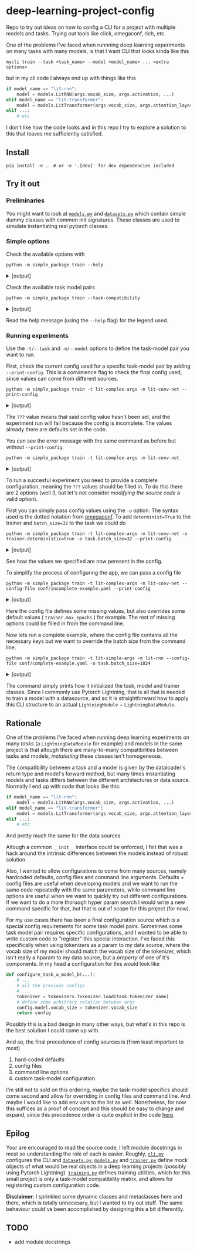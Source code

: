 # deep-learning-project-config
Repo to try out ideas on how to config a CLI for a project with multiple models
and tasks.  Trying out tools like click, omegaconf, rich, etc.

One of the problems I've faced when runnning deep learning experiments on many
tasks with many models, is that I want CLI that looks kinda like this
```console
mycli train --task <task_name> --model <model_name> ... <extra options>
```
but in my cli code I always end up with things like this
```python
if model_name == "lit-rnn":
    model = models.LitRNN(args.vocab_size, args.activation, ...)
elif model_name == "lit-transformer":
    model = models.LitTransformer(args.vocab_size, args.attention_layers, args.projection_size, ...)
elif ...:
    # etc
```
I don't like how the code looks and in this repo I try to explore a solution to
this that leaves me sufficiently satisfied.

## Install
```console
pip install -e .  # or -e '.[dev]' for dev dependencies included
```

## Try it out
### Preliminaries
You might want to look at
[`models.py`](https://github.com/gchaperon/deep-learning-project-config/blob/master/src/simple_package/models.py)
and
[`datasets.py`](https://github.com/gchaperon/deep-learning-project-config/blob/master/src/simple_package/datasets.py)
which contain simple dummy classes with common init signatures. These classes
are used to simulate instantiating real pytorch classes.


### Simple options
Check the available options with
```console
python -m simple_package train --help
```
<details>
<summary>[output]</summary>

```console
$ python -m simple_package train --help
Usage: python -m simple_package train [OPTIONS]

Options:
  -t, --task [lit-complex-args|lit-simple-args]
                                  [required]
  -m, --model [lit-conv-net|lit-lstm|lit-rnn]
                                  [required]
  --config-file FILE              A yaml file with config values for the
                                  specific task and model chosen.  [default:
                                  /dev/null]
  -o, --option TEXT               Extra configuration overrides. The syntax
                                  should follow omegaconf's dotted notation.
                                  Ex: -o model.learn_rate=1e-3
  --task-compatibility            Show the task-model compatibility table and
                                  exit. ∅ means the task-model pair is not
                                  compatible, λx.y means the code has some
                                  config values hardcoded (i.e. the given
                                  config is modified in the code) and λx.x
                                  means the config is used as is.
  --print-config                  Print the configuration that is going to be
                                  used for this experiment and exit. Missing
                                  values are shown as `???`. Note that a
                                  config with missing values is invalid, but
                                  it's still shown here.
  --help                          Show this message and exit.
```
</details>

Check the available task model pairs
```console
python -m simple_package train --task-compatibility
```
<details>
<summary>[output]</summary>

```console
$ python -m simple_package train --task-compatibility
                task/model compatibility                
                                                        
|                  | lit-conv-net | lit-lstm | lit-rnn |
|------------------|--------------|----------|---------|
| lit-complex-args | λx.x         | λx.y     | ∅       |
| lit-simple-args  | ∅            | λx.x     | λx.x    |
```
</details>

Read the help message (using the `--help` flag) for the legend used.

### Running experiments
Use the `-t/--task` and `-m/--model` options to define the task-model pair you
want to run.

First, check the current config used for a specific task-model pair by adding
`--print-config`. This is a convinience flag to check the final config used,
since values can come from different sources.
```console
python -m simple_package train -t lit-complex-args -m lit-conv-net --print-config
```
<details>
<summary>[output]</summary>

```console
$ python -m simple_package train -t lit-complex-args -m lit-conv-net --print-config
task:
  datadir: ???
  batch_size: ???
  val_size: ???
  tokenizer_name: ???
  transforms: ???
model:
  input_size: ???
  output_size: ???
  learn_rate: 0.1
trainer:
  deterministic: ???
  max_epochs: 1000
  patience: 3
  seed: 123
  experiment: default
```
</details>

The `???` value means that said config value hasn't been set, and the
experiment run will fail because the config is incomplete. The values already
there are defaults set in the code.

You can see the error message with the same command as before but without
`--print-config`.
```console
python -m simple_package train -t lit-complex-args -m lit-conv-net
```
<details>
<summary>[output]</summary>

```console
$ python -m simple_package train -t lit-complex-args -m lit-conv-net
Error: The following config keys are missing: ['model.input_size', 'model.output_size', 'task.batch_size', 'task.datadir', 'task.tokenizer_name', 'task.transforms', 'task.val_size', 'trainer.deterministic']
```
</details>

To run a succesful experiment you need to provide a complete configuration,
meaning the `???` values should be filled in. To do this there are 2 options
(well 3, but let's not consider _modifying the source code_ a valid option).

First you can simply pass config values using the `-o` option. The syntax used
is the dotted notation from
[omegaconf](https://omegaconf.readthedocs.io/en/2.3_branch/usage.html#from-a-dot-list).
To add `determinist=True` to the trainer and `batch_size=32` to the task we
could do
```console
python -m simple_package train -t lit-complex-args -m lit-conv-net -o trainer.deterministic=true -o task.batch_size=32 --print-config
```
<details>
<summary>[output]</summary>

```console
$ python -m simple_package train -t lit-complex-args -m lit-conv-net -o trainer.deterministic=true -o task.batch_size=32 --print-config
task:
  datadir: ???
  batch_size: 32
  val_size: ???
  tokenizer_name: ???
  transforms: ???
model:
  input_size: ???
  output_size: ???
  learn_rate: 0.1
trainer:
  deterministic: true
  max_epochs: 1000
  patience: 3
  seed: 123
  experiment: default
```
</details>

See how the values we specified are now peresent in the config.

To simplify the process of configuring the app, we can pass a config file
```console
python -m simple_package train -t lit-complex-args -m lit-conv-net --config-file conf/incomplete-example.yaml --print-config
```
<details>
<summary>[output]</summary>

```console
$ python -m simple_package train -t lit-complex-args -m lit-conv-net --config-file conf/incomplete-example.yaml --print-config
task:
  datadir: ???
  batch_size: 32
  val_size: ???
  tokenizer_name: my_cool_tokenizer
  transforms: ???
model:
  input_size: 100
  output_size: ???
  learn_rate: 0.1
trainer:
  deterministic: false
  max_epochs: 250
  patience: 3
  seed: 123
  experiment: default
```
</details>

Here the config file defines some missing values, but also overrides some
default values ( `trainer.max_epochs` ) for example. The rest of missing options
could be filled in from the command line.

Now lets run a complete example, where the config file contains all the
necessary keys but we want to override the batch size from the command line.
```console
python -m simple_package train -t lit-simple-args -m lit-rnn --config-file conf/complete-example.yaml -o task.batch_size=1024
```
<details>
<summary>[output]</summary>

```console
$ python -m simple_package train -t lit-simple-args -m lit-rnn --config-file conf/complete-example.yaml -o task.batch_size=1024

called __init__ of LitRNN with arguments:
{'vocab_size': 30000,
 'embedding_dim': 100,
 'hidden_size': 200,
 'nonlinearity': 'relu',
 'dropout': 0.3,
 'learn_rate': 0.001}

called __init__ of LitSimpleArgs with arguments:
{'datadir': 'data', 'batch_size': 1024, 'num_workers': 4}

called __init__ of Trainer with arguments:
{'deterministic': False,
 'max_epochs': 1000,
 'patience': 3,
 'seed': 123,
 'experiment': 'default'}

called fit of Trainer with module of type LitRNN and datamodule of type LitSimpleArgs
```
</details>

The command simply prints how it initialized the task, model and trainer
classes. Since I commonly use Pytorch Lightning, that is all that is needed to
train a model with a datasource, and so it is straightforward how to apply this
CLI structure to an actual `LightningModule` + `LightningDataModule`.


## Rationale
One of the problems I've faced when running deep learning experiments on many
_tasks_ (a `LightningDataModule` for example) and models in the same project is
that altough there are many-to-many compatibilities between tasks and models,
_instatiating_ these classes isn't homogeneous.

The compatibility between a task and a model is given by the dataloader's
return type and model's forward method, but many times instantiating models and
tasks differs between the different architectures or data source. Normally I
end up with code that looks like this:
```python
if model_name == "lit-rnn":
    model = models.LitRNN(args.vocab_size, args.activation, ...)
elif model_name == "lit-transformer":
    model = models.LitTransformer(args.vocab_size, args.attention_layers, args.projection_size, ...)
elif ...:
    # etc
```
And pretty much the same for the data sources.

Altough a common `__init__` interface could be enforced, I felt that was a hack
around the intrinsic differences between the models instead of robust solution.

Also, I wanted to allow configurations to come from many sources, namely
hardcoded defaults, config files and command line arguments. Defaults + config
files are useful when developing models and we want to run the same code
repeatedly with the same parameters, while command line options are useful when
we want to quickly try out different configurations. If we want to do a more
thoruogh hyper param search I would write a new command specific for that, but
that is out of scope for this project (for now).

For my use cases there has been a final configuration source which is a special
config requirements for some task model pairs. Sometimes some task model pair
requires specific configurations, and I wanted to be able to write custom code
to "register" this special interaction. I've faced this specifically when
using tokenizers as a param to my data source, where the vocab size of my
model should match the vocab size of the tokenizer, which isn't really a hparam
to my data source, but a _property_ of one of it's components. In my head a
configuration for this would look like
```python
def configure_task_a_model_b(...):
    # ...
    # all the previous configs
    # ...
    tokenizer = tokenizers.Tokenizer.load(task.tokenizer_name)
    # define some arbitrary relation between args
    config.model.vocab_size = tokenizer.vocab_size
    return config
```
Possibly this is a bad design in many other ways, but what's in this repo is
the best solution I could come up with.

And so, the final precedence of config sources is (from least important to
most)
1. hard-coded defaults
2. config files
3. command line options
4. custom task-model configuration

I'm still not to sold on this ordering, maybe the task-model specifics should
come second and allow for overriding in config files and command line. And
maybe I would like to add env vars to the list as well. Nonetheless, for now
this suffices as a proof of concept and this should be easy to change and
expand, since this precedence order is quite explicit in the code
[here](src/simple_package/cli.py#L175).

## Epilog

Your are encouraged to read the source code, I left module docstrings in most
so understanding the role of each is easier. Roughly,
[`cli.py`](src/simple_package/cli.py) configures the CLI and
[`datasets.py`](src/simple_package/datasets.py),
[`models.py`](src/simple_package/models.py) and
[`trainer.py`](src/simple_package/trainer.py) define mock objects of what would
be real objects in a deep learning projects (possibly using Pytorch Lightning).
[`training.py`](src/simple_package/training.py) defines training utilities,
which for this small project is only a task-model compatibility matrix, and
allows for registering custom configuration code.

**Disclaimer**: I sprinkled some dynamic classes and metaclasses here and
there, which is totally unnecesary, but I wanted to try out stuff. The same
behaviour could've been accomplished by designing this a bit differentlly.

## TODO
* add module docstrings
